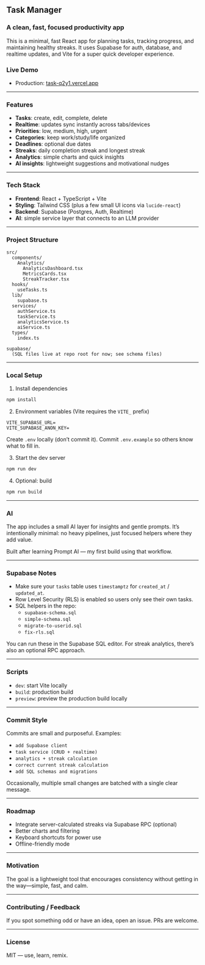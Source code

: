 ## Task Manager

### A clean, fast, focused productivity app 

This is a minimal, fast React app for planning tasks, tracking progress, and maintaining healthy streaks. It uses Supabase for auth, database, and realtime updates, and Vite for a super quick developer experience.

### Live Demo
- Production: [task-q2y1.vercel.app](https://task-q2y1.vercel.app/)

---

### Features
- **Tasks**: create, edit, complete, delete
- **Realtime**: updates sync instantly across tabs/devices
- **Priorities**: low, medium, high, urgent
- **Categories**: keep work/study/life organized
- **Deadlines**: optional due dates
- **Streaks**: daily completion streak and longest streak
- **Analytics**: simple charts and quick insights
- **AI insights**: lightweight suggestions and motivational nudges

---

### Tech Stack
- **Frontend**: React + TypeScript + Vite
- **Styling**: Tailwind CSS (plus a few small UI icons via `lucide-react`)
- **Backend**: Supabase (Postgres, Auth, Realtime)
- **AI**: simple service layer that connects to an LLM provider

---

### Project Structure
```
src/
  components/
    Analytics/
      AnalyticsDashboard.tsx
      MetricsCards.tsx
      StreakTracker.tsx
  hooks/
    useTasks.ts
  lib/
    supabase.ts
  services/
    authService.ts
    taskService.ts
    analyticsService.ts
    aiService.ts
  types/
    index.ts

supabase/
  (SQL files live at repo root for now; see schema files)
```

---

### Local Setup
1) Install dependencies
```bash
npm install
```

2) Environment variables (Vite requires the `VITE_` prefix)
```env
VITE_SUPABASE_URL=
VITE_SUPABASE_ANON_KEY=
```
Create `.env` locally (don’t commit it). Commit `.env.example` so others know what to fill in.

3) Start the dev server
```bash
npm run dev
```

4) Optional: build
```bash
npm run build
```

---

### AI
The app includes a small AI layer for insights and gentle prompts. It’s intentionally minimal: no heavy pipelines, just focused helpers where they add value.

Built after learning Prompt AI — my first build using that workflow.

---

### Supabase Notes
- Make sure your `tasks` table uses `timestamptz` for `created_at` / `updated_at`.
- Row Level Security (RLS) is enabled so users only see their own tasks.
- SQL helpers in the repo:
  - `supabase-schema.sql`
  - `simple-schema.sql`
  - `migrate-to-userid.sql`
  - `fix-rls.sql`

You can run these in the Supabase SQL editor. For streak analytics, there’s also an optional RPC approach.

---

### Scripts
- `dev`: start Vite locally
- `build`: production build
- `preview`: preview the production build locally

---

### Commit Style
Commits are small and purposeful. Examples:
- `add Supabase client`
- `task service (CRUD + realtime)`
- `analytics + streak calculation`
- `correct current streak calculation`
- `add SQL schemas and migrations`

Occasionally, multiple small changes are batched with a single clear message.

---

### Roadmap
- Integrate server-calculated streaks via Supabase RPC (optional)
- Better charts and filtering
- Keyboard shortcuts for power use
- Offline-friendly mode

---

### Motivation
The goal is a lightweight tool that encourages consistency without getting in the way—simple, fast, and calm.

---

### Contributing / Feedback
If you spot something odd or have an idea, open an issue. PRs are welcome.

---

### License
MIT — use, learn, remix.


